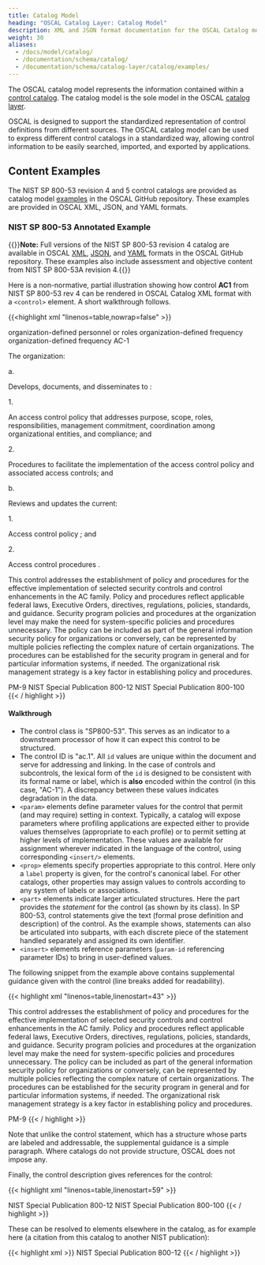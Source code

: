 ```yaml
---
title: Catalog Model
heading: "OSCAL Catalog Layer: Catalog Model"
description: XML and JSON format documentation for the OSCAL Catalog model, which models a [control catalog](/documentation/schema/catalog-layer/#catalog).
weight: 30
aliases:
  - /docs/model/catalog/
  - /documentation/schema/catalog/
  - /documentation/schema/catalog-layer/catalog/examples/
---
```


The OSCAL catalog model represents the information contained within a [control catalog](../#catalog). The catalog model is the sole model in the OSCAL [catalog layer](../).

OSCAL is designed to support the standardized representation of control definitions from different sources. The OSCAL catalog model can be used to express different control catalogs in a standardized way, allowing control information to be easily searched, imported, and exported by applications.

## Content Examples

The NIST SP 800-53 revision 4 and 5 control catalogs are provided as catalog model [examples](https://github.com/usnistgov/oscal-content/tree/master/nist.gov/SP800-53/) in the OSCAL GitHub repository. These examples are provided in OSCAL XML, JSON, and YAML formats.

### NIST SP 800-53 Annotated Example

{{<callout>}}**Note:** Full versions of the NIST SP 800-53 revision 4 catalog are available in OSCAL [XML](https://github.com/usnistgov/oscal-content/tree/master/nist.gov/SP800-53/rev4/xml/NIST_SP-800-53_rev4_catalog.xml), [JSON](https://github.com/usnistgov/oscal-content/tree/master/nist.gov/SP800-53/rev4/json/NIST_SP-800-53_rev4_catalog.json), and [YAML](https://github.com/usnistgov/oscal-content/tree/master/nist.gov/SP800-53/rev4/yaml/NIST_SP-800-53_rev4_catalog.yaml) formats in the OSCAL GitHub repository. These examples also include assessment and objective content from NIST SP 800-53A revision 4.{{</callout>}}

Here is a non-normative, partial illustration showing how control **AC1** from NIST SP 800-53 rev 4 can be rendered in OSCAL Catalog XML format with a `<control>` element. A short walkthrough follows.

{{<highlight xml "linenos=table,nowrap=false" >}}
<control class="SP800-53" id="ac-1">
  <title>Access Control Policy and Procedures</title>
  <param id="ac-1_prm_1">
    <label>organization-defined personnel or roles</label>
  </param>
  <param id="ac-1_prm_2">
    <label>organization-defined frequency</label>
  </param>
  <param id="ac-1_prm_3">
    <label>organization-defined frequency</label>
  </param>
  <prop class="label">AC-1</prop>
  <part class="statement" id="ac-1_smt">
    <p>The organization:</p>
    <part class="item" id="ac-1_smt.a">
      <prop class="label">a.</prop>
      <p>Develops, documents, and disseminates to <insert param-id="ac-1_prm_1"/>:</p>
      <part class="item" id="ac-1_smt.a.1">
        <prop class="label">1.</prop>
        <p>An access control policy that addresses purpose, scope, roles,
           responsibilities, management commitment, coordination among
           organizational entities, and compliance; and</p>
      </part>
      <part class="item" id="ac-1_smt.a.2">
        <prop class="label">2.</prop>
        <p>Procedures to facilitate the implementation of the access control
           policy and associated access controls; and</p>
      </part>
    </part>
    <part class="item" id="ac-1_smt.b">
      <prop class="label">b.</prop>
      <p>Reviews and updates the current:</p>
      <part class="item" id="ac-1_smt.b.1">
        <prop class="label">1.</prop>
        <p>Access control policy <insert param-id="ac-1_prm_2"/>; and</p>
      </part>
      <part class="item" id="ac-1_smt.b.2">
        <prop class="label">2.</prop>
        <p>Access control procedures <insert param-id="ac-1_prm_3"/>.</p>
      </part>
    </part>
  </part>
  <part class="guidance" id="ac-1_gdn">
    <p>This control addresses the establishment of policy and procedures for the
       effective implementation of selected security controls and control
       enhancements in the AC family. Policy and procedures reflect applicable
       federal laws, Executive Orders, directives, regulations, policies,
       standards, and guidance. Security program policies and procedures at the
       organization level may make the need for system-specific policies and
       procedures unnecessary. The policy can be included as part of the general
       information security policy for organizations or conversely, can be
       represented by multiple policies reflecting the complex nature of certain
       organizations. The procedures can be established for the security program
       in general and for particular information systems, if needed. The
       organizational risk management strategy is a key factor in establishing
       policy and procedures.</p>
    <link rel="related" href="#pm-9">PM-9</link>
  </part>
  <references>
    <link href="#ref050" rel="reference">NIST Special Publication 800-12</link>
    <link href="#ref044" rel="reference">NIST Special Publication 800-100</link>
  </references>
</control>
{{< / highlight >}}

#### Walkthrough

- The control class is "SP800-53". This serves as an indicator to a downstream processor of how it can expect this control to be
structured.
- The control ID is "ac.1". All `id` values are unique within the document and serve for addressing and linking. In the case of controls and subcontrols, the lexical form of the `id` is designed to be consistent with its formal name or label, which is **also** encoded within the control (in this case, "AC-1"). A discrepancy between these values indicates degradation in the data.
- `<param>` elements define parameter values for the control that permit (and may require) setting in context. Typically, a catalog will expose parameters where profiling applications are expected either to provide values themselves (appropriate to each profile) or to permit setting at higher levels of implementation. These values are available for assignment wherever indicated in the language of the control, using corresponding `<insert/>` elements.
- `<prop>` elements specify properties appropriate to this control. Here only a `label` property is given, for the control's canonical label. For other catalogs, other properties may assign values to controls according to any system of labels or associations.
- `<part>` elements indicate larger articulated structures. Here the part provides the *statement* for the control (as shown by its class). In SP 800-53, control statements give the text (formal prose definition and description) of the control. As the example shows, statements can also be articulated into subparts, with each discrete piece of the statement handled separately and assigned its own identifier.
- `<insert>` elements reference parameters (`param-id` referencing parameter IDs) to bring in user-defined values.

The following snippet from the example above contains supplemental guidance given with the control (line breaks added for readability).

{{< highlight xml "linenos=table,linenostart=43" >}}
<part class="guidance" id="ac-1_gdn">
  <p>This control addresses the establishment of policy and procedures for the
     effective implementation of selected security controls and control
     enhancements in the AC family. Policy and procedures reflect applicable
     federal laws, Executive Orders, directives, regulations, policies,
     standards, and guidance. Security program policies and procedures at the
     organization level may make the need for system-specific policies and
     procedures unnecessary. The policy can be included as part of the general
     information security policy for organizations or conversely, can be
     represented by multiple policies reflecting the complex nature of certain
     organizations. The procedures can be established for the security program
     in general and for particular information systems, if needed. The
     organizational risk management strategy is a key factor in establishing
     policy and procedures.</p>
  <link rel="related" href="#pm-9">PM-9</link>
</part>
{{< / highlight >}}

Note that unlike the control statement, which has a structure whose parts are labeled and addressable, the supplemental guidance is a simple paragraph. Where catalogs do not provide structure, OSCAL does not impose any.

Finally, the control description gives references for the control:

{{< highlight xml "linenos=table,linenostart=59" >}}
<references>
  <link href="#ref050" rel="reference">NIST Special Publication 800-12</link>
  <link href="#ref044" rel="reference">NIST Special Publication 800-100</link>
</references>
{{< / highlight >}}

These can be resolved to elements elsewhere in the catalog, as for example here (a citation from this catalog to another NIST publication):

{{< highlight xml >}}
<ref id="ref050">
  <citation href="http://csrc.nist.gov/publications/PubsSPs.html#800-12">NIST Special
  Publication 800-12</citation>
</ref>
{{< / highlight >}}     
